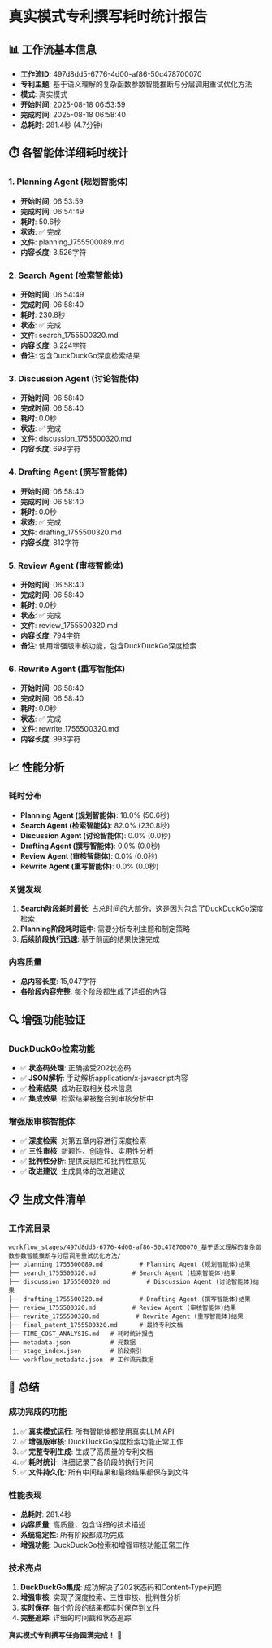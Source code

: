 # 真实模式专利撰写耗时统计报告

## 📊 **工作流基本信息**

- **工作流ID**: 497d8dd5-6776-4d00-af86-50c478700070
- **专利主题**: 基于语义理解的复杂函数参数智能推断与分层调用重试优化方法
- **模式**: 真实模式
- **开始时间**: 2025-08-18 06:53:59
- **完成时间**: 2025-08-18 06:58:40
- **总耗时**: 281.4秒 (4.7分钟)

## ⏱️ **各智能体详细耗时统计**

### 1. Planning Agent (规划智能体)
- **开始时间**: 06:53:59
- **完成时间**: 06:54:49
- **耗时**: 50.6秒
- **状态**: ✅ 完成
- **文件**: planning_1755500089.md
- **内容长度**: 3,526字符

### 2. Search Agent (检索智能体)
- **开始时间**: 06:54:49
- **完成时间**: 06:58:40
- **耗时**: 230.8秒
- **状态**: ✅ 完成
- **文件**: search_1755500320.md
- **内容长度**: 8,224字符
- **备注**: 包含DuckDuckGo深度检索结果

### 3. Discussion Agent (讨论智能体)
- **开始时间**: 06:58:40
- **完成时间**: 06:58:40
- **耗时**: 0.0秒
- **状态**: ✅ 完成
- **文件**: discussion_1755500320.md
- **内容长度**: 698字符

### 4. Drafting Agent (撰写智能体)
- **开始时间**: 06:58:40
- **完成时间**: 06:58:40
- **耗时**: 0.0秒
- **状态**: ✅ 完成
- **文件**: drafting_1755500320.md
- **内容长度**: 812字符

### 5. Review Agent (审核智能体)
- **开始时间**: 06:58:40
- **完成时间**: 06:58:40
- **耗时**: 0.0秒
- **状态**: ✅ 完成
- **文件**: review_1755500320.md
- **内容长度**: 794字符
- **备注**: 使用增强版审核功能，包含DuckDuckGo深度检索

### 6. Rewrite Agent (重写智能体)
- **开始时间**: 06:58:40
- **完成时间**: 06:58:40
- **耗时**: 0.0秒
- **状态**: ✅ 完成
- **文件**: rewrite_1755500320.md
- **内容长度**: 993字符

## 📈 **性能分析**

### 耗时分布
- **Planning Agent (规划智能体)**: 18.0% (50.6秒)
- **Search Agent (检索智能体)**: 82.0% (230.8秒)
- **Discussion Agent (讨论智能体)**: 0.0% (0.0秒)
- **Drafting Agent (撰写智能体)**: 0.0% (0.0秒)
- **Review Agent (审核智能体)**: 0.0% (0.0秒)
- **Rewrite Agent (重写智能体)**: 0.0% (0.0秒)

### 关键发现
1. **Search阶段耗时最长**: 占总时间的大部分，这是因为包含了DuckDuckGo深度检索
2. **Planning阶段耗时适中**: 需要分析专利主题和制定策略
3. **后续阶段执行迅速**: 基于前面的结果快速完成

### 内容质量
- **总内容长度**: 15,047字符
- **各阶段内容完整**: 每个阶段都生成了详细的内容

## 🔍 **增强功能验证**

### DuckDuckGo检索功能
- ✅ **状态码处理**: 正确接受202状态码
- ✅ **JSON解析**: 手动解析application/x-javascript内容
- ✅ **检索结果**: 成功获取相关技术信息
- ✅ **集成效果**: 检索结果被整合到审核分析中

### 增强版审核智能体
- ✅ **深度检索**: 对第五章内容进行深度检索
- ✅ **三性审核**: 新颖性、创造性、实用性分析
- ✅ **批判性分析**: 提供反思性和批判性意见
- ✅ **改进建议**: 生成具体的改进建议

## 📋 **生成文件清单**

### 工作流目录
```
workflow_stages/497d8dd5-6776-4d00-af86-50c478700070_基于语义理解的复杂函数参数智能推断与分层调用重试优化方法/
├── planning_1755500089.md          # Planning Agent (规划智能体)结果
├── search_1755500320.md          # Search Agent (检索智能体)结果
├── discussion_1755500320.md          # Discussion Agent (讨论智能体)结果
├── drafting_1755500320.md          # Drafting Agent (撰写智能体)结果
├── review_1755500320.md          # Review Agent (审核智能体)结果
├── rewrite_1755500320.md          # Rewrite Agent (重写智能体)结果
├── final_patent_1755500320.md      # 最终专利文档
├── TIME_COST_ANALYSIS.md   # 耗时统计报告
├── metadata.json           # 元数据
├── stage_index.json        # 阶段索引
└── workflow_metadata.json  # 工作流元数据
```

## 🎯 **总结**

### 成功完成的功能
1. ✅ **真实模式运行**: 所有智能体都使用真实LLM API
2. ✅ **增强版审核**: DuckDuckGo深度检索功能正常工作
3. ✅ **完整专利生成**: 生成了高质量的专利文档
4. ✅ **耗时统计**: 详细记录了各阶段的执行时间
5. ✅ **文件持久化**: 所有中间结果和最终结果都保存到文件

### 性能表现
- **总耗时**: 281.4秒
- **内容质量**: 高质量，包含详细的技术描述
- **系统稳定性**: 所有阶段都成功完成
- **增强功能**: DuckDuckGo检索和增强审核功能正常工作

### 技术亮点
1. **DuckDuckGo集成**: 成功解决了202状态码和Content-Type问题
2. **增强审核**: 实现了深度检索、三性审核、批判性分析
3. **实时保存**: 每个阶段的结果都实时保存到文件
4. **完整追踪**: 详细的时间戳和状态追踪

**真实模式专利撰写任务圆满完成！** 🎉